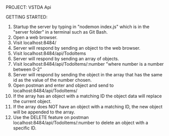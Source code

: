PROJECT: VSTDA Api

GETTING STARTED: 
1) Startup the server by typing in "nodemon index.js" which is in the "server folder" in a terminal such as Git Bash.
2) Open a web browser.
3) Visit localhost:8484/
4) Server will respond by sending an object to the web browser.
5) Visit localhost:8484/api/TodoItems
6) Server will respond by sending an array of objects.
7) Visit localhost:8484/api/TodoItems/:number "where number is a number between 0-2"
8) Server will respond by sending the object in the array that has the same id as the value of the number chosen.
9) Open postman and enter and object and send to localhost:8484/api/TodoItems/
10) If the array has an object with a matching ID the object data will replace the current object. 
11) If the array does NOT have an object with a matching ID, the new object will be appended to the array. 
12) Use the DELETE feature on postman localhost:8484/api/TodoItems/:number to delete an object with a specific ID.

